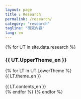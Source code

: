 ```yaml
---
layout: page
title : Research
permalink: /research/
category: "research"
tagline: "研究内容"
lang: en
---
```


<div>
{% for UT in site.data.research %}
    <h3 class="member-role"><span>{{ UT.UpperTheme_en }}</span></h3>
    {% for LT in UT.LowerTheme %}
        <div class="research-area">
            <div class="research-theme">{{ LT.theme_en }}</div><BR>
            <div class="research-content">{{ LT.contents_en }}</div>
        </div>
    {% endfor %}
{% endfor %}
</div>